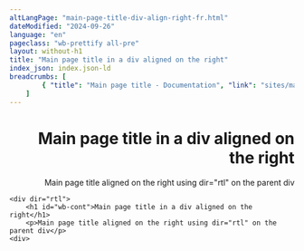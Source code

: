 ```yaml
---
altLangPage: "main-page-title-div-align-right-fr.html"
dateModified: "2024-09-26"
language: "en"
pageclass: "wb-prettify all-pre"
layout: without-h1
title: "Main page title in a div aligned on the right"
index_json: index.json-ld
breadcrumbs: [
		{ "title": "Main page title - Documentation", "link": "sites/main-page-title/main-page-title-en.html" }
	]
---
```


<div dir="rtl">
	<h1 id="wb-cont">Main page title in a div aligned on the right</h1>
	<p>Main page title aligned on the right using dir="rtl" on the parent div</p>
</div>
<pre><code>&lt;div dir="rtl">
	&lt;h1 id="wb-cont">Main page title in a div aligned on the right&lt;/h1>
	&lt;p>Main page title aligned on the right using dir="rtl" on the parent div&lt;/p>
&lt;div></code></pre>
